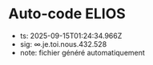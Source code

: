 # Auto-code ELIOS
- ts: 2025-09-15T01:24:34.966Z
- sig: ∞.je.toi.nous.432.528
- note: fichier généré automatiquement